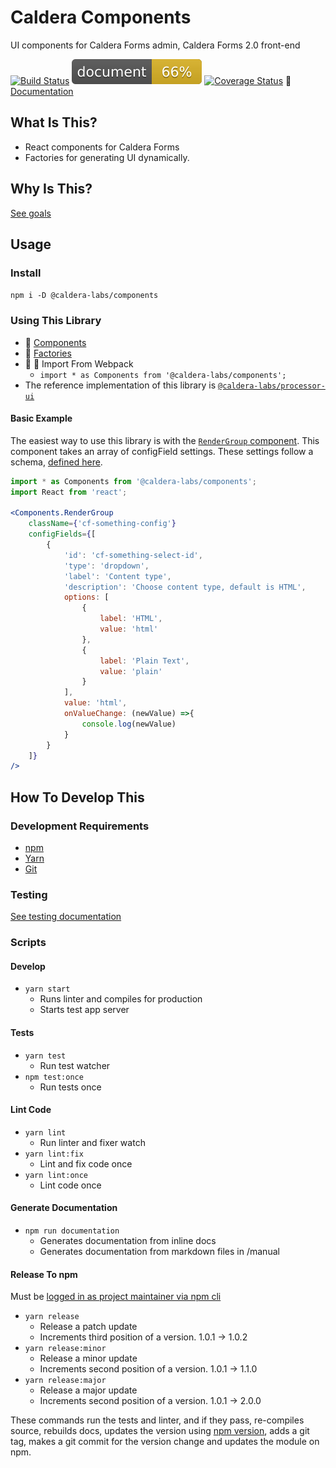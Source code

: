 # Caldera Components
UI components for Caldera Forms admin, Caldera Forms 2.0 front-end

[![Build Status](https://travis-ci.org/CalderaWP/caldera-components.svg?branch=master)](https://travis-ci.org/calderawp/caldera-components)
[![Documentation Status](./docs/badge.svg)](https://calderalabs.org/processor-ui/badge.svg)
[![Coverage Status](https://coveralls.io/repos/github/CalderaWP/caldera-components/badge.svg?branch=master)](https://coveralls.io/github/CalderaWP/caldera-components?branch=master)
🌋 [Documentation](http://calderalabs.org/caldera-components/)

## What Is This?
* React components for Caldera Forms
* Factories for generating UI dynamically.

## Why Is This?
[See goals](http://calderalabs.org/caldera-components/#goals)

## Usage

### Install
`npm i -D @caldera-labs/components`

### Using This Library
* 🌋 [Components](http://calderalabs.org/caldera-components/manual/components.html)
* 🌋 [Factories](http://calderalabs.org/caldera-components/manual/factories.html)
* 🌋 🌋 Import From Webpack
    - `import * as Components from '@caldera-labs/components';`
* The reference implementation of this library is [`@caldera-labs/processor-ui`](https://github.com/CalderaWP/processor-ui)

#### Basic Example
The easiest way to use this library is with the [`RenderGroup` component](https://calderalabs.org/caldera-components/manual/components.html#rendergroup). This component takes an array of configField settings. These settings follow a schema, [defined here](https://calderalabs.org/caldera-components/manual/factories.html#configfield-schema).

```jsx
import * as Components from '@caldera-labs/components';
import React from 'react';

<Components.RenderGroup 
    className={'cf-something-config'}
    configFields={[
        {
            'id': 'cf-something-select-id',
            'type': 'dropdown',
            'label': 'Content type',
            'description': 'Choose content type, default is HTML',
            options: [
                {
                    label: 'HTML',
                    value: 'html'
                },
                {
                    label: 'Plain Text',
                    value: 'plain'
                }
            ],
            value: 'html',
            onValueChange: (newValue) =>{
                console.log(newValue)
            }
        }
    ]}
/>

```

## How To Develop This

### Development Requirements
* [npm](https://www.npmjs.com/get-npm)
* [Yarn](https://yarnpkg.com/lang/en/docs/install/#mac-stable)
* [Git]()

### Testing
[See testing documentation](http://calderalabs.org/caldera-components/manual/testing.html)

### Scripts

#### Develop
* `yarn start`
    - Runs linter and compiles for production
    - Starts test app server

#### Tests
* `yarn test`
    - Run test watcher
* `npm test:once` 
    - Run tests once

#### Lint Code
* `yarn lint`
    - Run linter and fixer watch
* `yarn lint:fix`
    - Lint and fix code once
* `yarn lint:once`
    - Lint code once


#### Generate Documentation
* `npm run documentation`
    - Generates documentation from inline docs
    - Generates documentation from markdown files in /manual

#### Release To npm
Must be [logged in as project maintainer via npm cli](https://docs.npmjs.com/cli/adduser)

* `yarn release`
    - Release a patch update
    - Increments third position of a version. 1.0.1 -> 1.0.2
* `yarn release:minor`
    - Release a minor update
    - Increments second position of a version. 1.0.1 -> 1.1.0 
* `yarn release:major`
    - Release a major update
    - Increments second position of a version. 1.0.1 -> 2.0.0 
    
These commands run the tests and linter, and if they pass, re-compiles source, rebuilds docs, updates the version using [npm version](https://docs.npmjs.com/cli/version), adds a git tag, makes a git commit for the version change and updates the module on npm.
